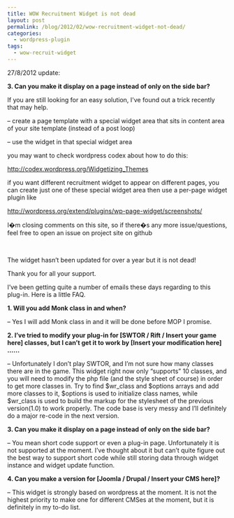 ```yaml
---
title: WOW Recruitment Widget is not dead
layout: post
permalink: /blog/2012/02/wow-recruitment-widget-not-dead/
categories:
  - wordpress-plugin
tags:
  - wow-recruit-widget
---
```

27/8/2012 update:

**3. Can you make it display on a page instead of only on the side bar?**

If you are still looking for an easy solution, I've found out a trick recently that may help.

&#8211; create a page template with a special widget area that sits in content area of your site template (instead of a post loop)

&#8211; use the widget in that special widget area

you may want to check wordpress codex about how to do this:

<a href="http://codex.wordpress.org/Widgetizing_Themes" rel="nofollow">http://codex.wordpress.org/Widgetizing_Themes</a>

if you want different recruitment widget to appear on different pages, you can create just one of these special widget area then use a per-page widget plugin like

<a href="http://wordpress.org/extend/plugins/wp-page-widget/screenshots/" rel="nofollow">http://wordpress.org/extend/plugins/wp-page-widget/screenshots/</a>

I�m closing comments on this site, so if there�s any more issue/questions, feel free to open an issue on project site on github

&nbsp;

The widget hasn&#8217;t been updated for over a year but it is not dead!

Thank you for all your support.

I&#8217;ve been getting quite a number of emails these days regarding to this plug-in. Here is a little FAQ.

**1. Will you add Monk class in and when?**

&#8211; Yes I will add Monk class in and it will be done before MOP I promise.

**2. I&#8217;ve tried to modify your plug-in for [SWTOR / Rift / Insert your game here] classes, but I can&#8217;t get it to work by [Insert your modification here] &#8230;&#8230;**

&#8211; Unfortunately I don&#8217;t play SWTOR, and I&#8217;m not sure how many classes there are in the game. This widget right now only &#8220;supports&#8221; 10 classes, and you will need to modify the php file (and the style sheet of course) in order to get more classes in. Try to find $wr\_class and $options arrays and add more classes to it, $options is used to initialize class names, while $wr\_class is used to build the markup for the stylesheet of the previous version(1.0) to work properly. The code base is very messy and I&#8217;ll definitely do a major re-code in the next version.

**3. Can you make it display on a page instead of only on the side bar?**

&#8211; You mean short code support or even a plug-in page. Unfortunately it is not supported at the moment. I&#8217;ve thought about it but can&#8217;t quite figure out the best way to support short code while still storing data through widget instance and widget update function.

**4. Can you make a version for [Joomla / Drupal / Insert your CMS here]?**

&#8211; This widget is strongly based on wordpress at the moment. It is not the highest priority to make one for different CMSes at the moment, but it is definitely in my to-do list.
